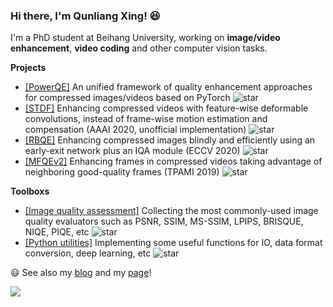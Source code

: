 ### Hi there, I'm Qunliang Xing! :satisfied:

<!--
**RyanXingQL/RyanXingQL** is a ✨ _special_ ✨ repository because its `README.md` (this file) appears on your GitHub profile.
-->

I'm a PhD student at Beihang University, working on **image/video enhancement**, **video coding** and other computer vision tasks.

**Projects**

- [[PowerQE]](https://github.com/RyanXingQL/PowerQE) An unified framework of quality enhancement approaches for compressed images/videos based on PyTorch ![star](https://img.shields.io/github/stars/RyanXingQL/PowerQE?style=social)
- [[STDF]](https://github.com/RyanXingQL/STDF-PyTorch) Enhancing compressed videos with feature-wise deformable convolutions, instead of frame-wise motion estimation and compensation (AAAI 2020, unofficial implementation) ![star](https://img.shields.io/github/stars/RyanXingQL/STDF-PyTorch?style=social)
- [[RBQE]](https://github.com/RyanXingQL/RBQE) Enhancing compressed images blindly and efficiently using an early-exit network plus an IQA module (ECCV 2020) ![star](https://img.shields.io/github/stars/RyanXingQL/RBQE?style=social)
- [[MFQEv2]](https://github.com/RyanXingQL/MFQEv2.0) Enhancing frames in compressed videos taking advantage of neighboring good-quality frames (TPAMI 2019) ![star](https://img.shields.io/github/stars/RyanXingQL/MFQEv2.0?style=social)

**Toolboxs**

- [[Image quality assessment]](https://github.com/RyanXingQL/Image-Quality-Assessment-Toolbox) Collecting the most commonly-used image quality evaluators such as PSNR, SSIM, MS-SSIM, LPIPS, BRISQUE, NIQE, PIQE, etc ![star](https://img.shields.io/github/stars/RyanXingQL/Image-Quality-Assessment-Toolbox?style=social)
- [[Python utilities]](https://github.com/RyanXingQL/PythonUtils) Implementing some useful functions for IO, data format conversion, deep learning, etc ![star](https://img.shields.io/github/stars/RyanXingQL/PythonUtils?style=social)

:smiley: See also my [blog](https://github.com/RyanXingQL/Blog) and my [page](https://ryanxingql.github.io/)!

<img align="left" src="https://github-readme-stats.vercel.app/api?username=RyanXingQL&count_private=true&hide=prs,issues&show_icons=true&theme=graywhite&hide_title=true" />
